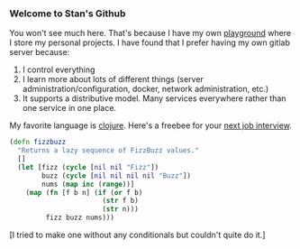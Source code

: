 ### Welcome to Stan's Github

You won't see much here. That's because I have my own
[playground](https://gitlab.standyck.com) where I store my personal projects. I have found
that I prefer having my own gitlab server because:

1. I control everything
2. I learn more about lots of different things (server administration/configuration,
   docker, network administration, etc.)
3. It supports a distributive model. Many services everywhere rather than one service in
   one place.

My favorite language is [clojure](https://clojure.org/). Here's a freebee for your [next
job interview](https://wiki.c2.com/?FizzBuzzTest).

``` clojure
(defn fizzbuzz
  "Returns a lazy sequence of FizzBuzz values."
  []
  (let [fizz (cycle [nil nil "Fizz"])
        buzz (cycle [nil nil nil nil "Buzz"])
        nums (map inc (range))]
    (map (fn [f b n] (if (or f b)
                       (str f b)
                       (str n)))
         fizz buzz nums)))
```

[I tried to make one without any conditionals but couldn't quite do it.]
